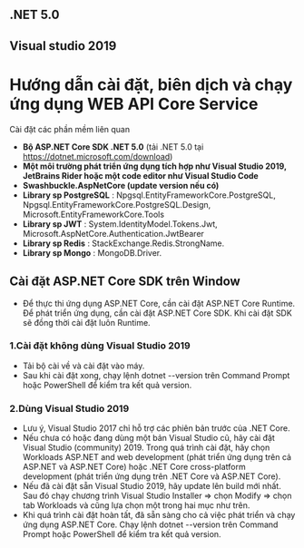 ## .NET 5.0
## Visual studio 2019

# Hướng dẫn cài đặt, biên dịch và chạy ứng dụng WEB API Core Service 

Cài đặt các phần mềm liên quan
- **Bộ ASP.NET Core SDK .NET 5.0** (tải .NET 5.0 tại https://dotnet.microsoft.com/download)
- **Một môi trường phát triển ứng dụng tích hợp như Visual Studio 2019, JetBrains Rider hoặc một code editor như Visual Studio Code**
- **Swashbuckle.AspNetCore (update version nếu có)**
- **Library sp PostgreSQL** :
	Npgsql.EntityFrameworkCore.PostgreSQL, 
	Npgsql.EntityFrameworkCore.PostgreSQL.Design, 
	Microsoft.EntityFrameworkCore.Tools
- **Library sp JWT** : 
	System.IdentityModel.Tokens.Jwt, 
	Microsoft.AspNetCore.Authentication.JwtBearer
- **Library sp Redis** :
	StackExchange.Redis.StrongName.
- **Library sp Mongo** :
	MongoDB.Driver.
## Cài đặt ASP.NET Core SDK trên Window
- Để thực thi ứng dụng ASP.NET Core, cần cài đặt ASP.NET Core Runtime. Để phát triển ứng dụng, cần cài đặt ASP.NET Core SDK. 
Khi cài đặt SDK sẽ đồng thời cài đặt luôn Runtime.

### 1.Cài đặt không dùng Visual Studio 2019
- Tải bộ cài về và cài đặt vào máy.
- Sau khi cài đặt xong, chạy lệnh dotnet --version trên Command Prompt hoặc PowerShell để kiểm tra kết quả version.

### 2.Dùng Visual Studio 2019
- Lưu ý, Visual Studio 2017 chỉ hỗ trợ các phiên bản trước của .NET Core.
- Nếu chưa có hoặc đang dùng một bản Visual Studio cũ, hãy cài đặt Visual Studio (community) 2019. 
Trong quá trình cài đặt, hãy chọn Workloads ASP.NET and web development (phát triển ứng dụng trên cả ASP.NET và ASP.NET Core) hoặc .NET Core cross-platform development (phát triển ứng dụng trên .NET Core và ASP.NET Core).
- Nếu đã cài đặt sẵn Visual Studio 2019, hãy update lên build mới nhất. 
Sau đó chạy chương trình Visual Studio Installer => chọn Modify => chọn tab Workloads và cũng lựa chọn một trong hai mục như trên.
- Khi quá trình cài đặt hoàn tất, đã sẵn sàng cho cả việc phát triển và chạy ứng dụng ASP.NET Core.
Chạy lệnh dotnet --version trên Command Prompt hoặc PowerShell để kiểm tra kết quả version.


